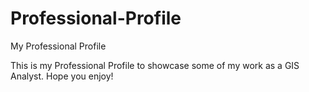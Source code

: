 # Professional-Profile
My Professional Profile

This is my Professional Profile to showcase some of my work as a GIS Analyst.  Hope you enjoy!

